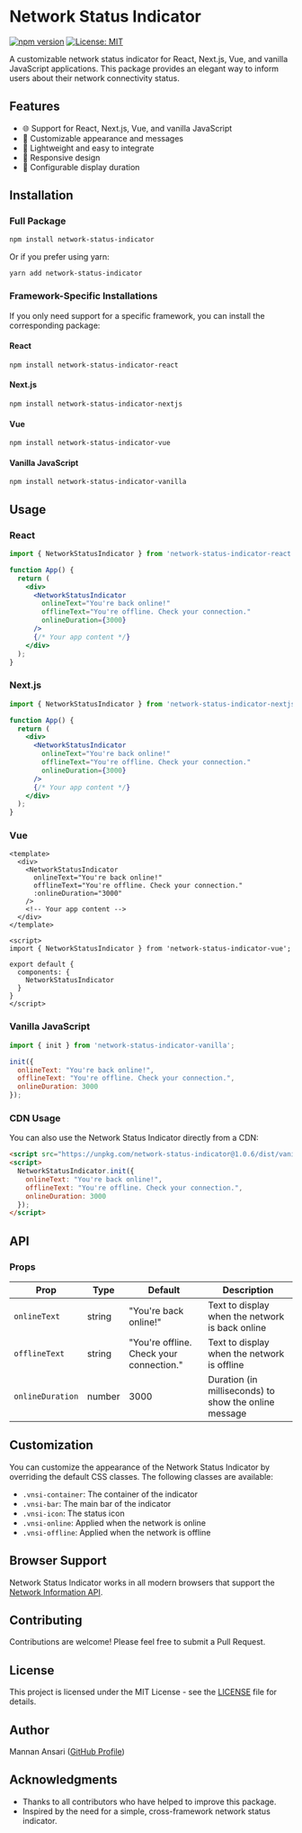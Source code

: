 # Network Status Indicator

[![npm version](https://badge.fury.io/js/network-status-indicator.svg)](https://badge.fury.io/js/network-status-indicator)
[![License: MIT](https://img.shields.io/badge/License-MIT-yellow.svg)](https://opensource.org/licenses/MIT)

A customizable network status indicator for React, Next.js, Vue, and vanilla JavaScript applications. This package provides an elegant way to inform users about their network connectivity status.

## Features

- 🌐 Support for React, Next.js, Vue, and vanilla JavaScript
- 🎨 Customizable appearance and messages
- 🚀 Lightweight and easy to integrate
- 📱 Responsive design
- 🔧 Configurable display duration

## Installation

### Full Package

```bash
npm install network-status-indicator
```

Or if you prefer using yarn:

```shellscript
yarn add network-status-indicator
```

### Framework-Specific Installations

If you only need support for a specific framework, you can install the corresponding package:

#### React

```shellscript
npm install network-status-indicator-react
```

#### Next.js

```shellscript
npm install network-status-indicator-nextjs
```

#### Vue

```shellscript
npm install network-status-indicator-vue
```

#### Vanilla JavaScript

```shellscript
npm install network-status-indicator-vanilla
```

## Usage

### React

```javascriptreact
import { NetworkStatusIndicator } from 'network-status-indicator-react';

function App() {
  return (
    <div>
      <NetworkStatusIndicator 
        onlineText="You're back online!"
        offlineText="You're offline. Check your connection."
        onlineDuration={3000}
      />
      {/* Your app content */}
    </div>
  );
}
```

### Next.js

```javascriptreact
import { NetworkStatusIndicator } from 'network-status-indicator-nextjs';

function App() {
  return (
    <div>
      <NetworkStatusIndicator 
        onlineText="You're back online!"
        offlineText="You're offline. Check your connection."
        onlineDuration={3000}
      />
      {/* Your app content */}
    </div>
  );
}
```

### Vue

```vue
<template>
  <div>
    <NetworkStatusIndicator 
      onlineText="You're back online!"
      offlineText="You're offline. Check your connection."
      :onlineDuration="3000"
    />
    <!-- Your app content -->
  </div>
</template>

<script>
import { NetworkStatusIndicator } from 'network-status-indicator-vue';

export default {
  components: {
    NetworkStatusIndicator
  }
}
</script>
```

### Vanilla JavaScript

```javascript
import { init } from 'network-status-indicator-vanilla';

init({
  onlineText: "You're back online!",
  offlineText: "You're offline. Check your connection.",
  onlineDuration: 3000
});
```

### CDN Usage

You can also use the Network Status Indicator directly from a CDN:

```html
<script src="https://unpkg.com/network-status-indicator@1.0.6/dist/vanilla.min.js"></script>
<script>
  NetworkStatusIndicator.init({
    onlineText: "You're back online!",
    offlineText: "You're offline. Check your connection.",
    onlineDuration: 3000
  });
</script>
```

## API

### Props

| Prop | Type | Default | Description
|-----|-----|-----|-----
| `onlineText` | string | "You're back online!" | Text to display when the network is back online
| `offlineText` | string | "You're offline. Check your connection." | Text to display when the network is offline
| `onlineDuration` | number | 3000 | Duration (in milliseconds) to show the online message


## Customization

You can customize the appearance of the Network Status Indicator by overriding the default CSS classes. The following classes are available:

- `.vnsi-container`: The container of the indicator
- `.vnsi-bar`: The main bar of the indicator
- `.vnsi-icon`: The status icon
- `.vnsi-online`: Applied when the network is online
- `.vnsi-offline`: Applied when the network is offline


## Browser Support

Network Status Indicator works in all modern browsers that support the [Network Information API](https://developer.mozilla.org/en-US/docs/Web/API/Network_Information_API).

## Contributing

Contributions are welcome! Please feel free to submit a Pull Request.

## License

This project is licensed under the MIT License - see the [LICENSE](LICENSE) file for details.

## Author

Mannan Ansari ([GitHub Profile](https://github.com/Mannan-Ansari))

## Acknowledgments

- Thanks to all contributors who have helped to improve this package.
- Inspired by the need for a simple, cross-framework network status indicator.
```